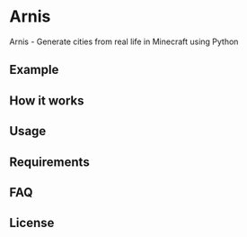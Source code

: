 # Arnis
Arnis - Generate cities from real life in Minecraft using Python

## Example

## How it works

## Usage

## Requirements

## FAQ

## License
